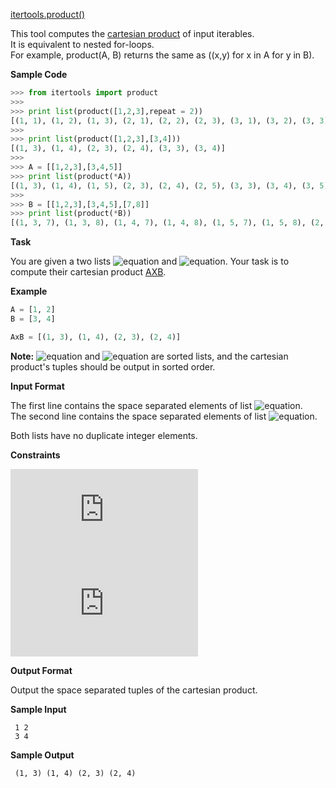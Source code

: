 [itertools.product()](https://docs.python.org/2/library/itertools.html#itertools.product)

This tool computes the [cartesian product](https://en.wikipedia.org/wiki/Cartesian_product) of input iterables. <br> 
It is equivalent to nested for-loops. <br> 
For example, product(A, B) returns the same as ((x,y) for x in A for y in B).

__Sample Code__
```python
>>> from itertools import product
>>>
>>> print list(product([1,2,3],repeat = 2))
[(1, 1), (1, 2), (1, 3), (2, 1), (2, 2), (2, 3), (3, 1), (3, 2), (3, 3)]
>>>
>>> print list(product([1,2,3],[3,4]))
[(1, 3), (1, 4), (2, 3), (2, 4), (3, 3), (3, 4)]
>>>
>>> A = [[1,2,3],[3,4,5]]
>>> print list(product(*A))
[(1, 3), (1, 4), (1, 5), (2, 3), (2, 4), (2, 5), (3, 3), (3, 4), (3, 5)]
>>>
>>> B = [[1,2,3],[3,4,5],[7,8]]
>>> print list(product(*B))
[(1, 3, 7), (1, 3, 8), (1, 4, 7), (1, 4, 8), (1, 5, 7), (1, 5, 8), (2, 3, 7), (2, 3, 8), (2, 4, 7), (2, 4, 8), (2, 5, 7), (2, 5, 8), (3, 3, 7), (3, 3, 8), (3, 4, 7), (3, 4, 8), (3, 5, 7), (3, 5, 8)]
```
__Task__

You are given a two lists ![equation](http://latex.codecogs.com/svg.latex?\inline&space;A) and ![equation](http://latex.codecogs.com/svg.latex?\inline&space;B). Your task is to compute their cartesian product [AXB](https://en.wikipedia.org/wiki/Cartesian_product).

__Example__
```python
A = [1, 2]
B = [3, 4]

AxB = [(1, 3), (1, 4), (2, 3), (2, 4)]
```
__Note:__ ![equation](http://latex.codecogs.com/svg.latex?\inline&space;A) and ![equation](http://latex.codecogs.com/svg.latex?\inline&space;B) are sorted lists, and the cartesian product's tuples should be output in sorted order.

__Input Format__

The first line contains the space separated elements of list ![equation](http://latex.codecogs.com/svg.latex?\inline&space;A). <br> 
The second line contains the space separated elements of list ![equation](http://latex.codecogs.com/svg.latex?\inline&space;B).

Both lists have no duplicate integer elements.

__Constraints__

 ![equation](https://latex.codecogs.com/svg.latex?%5Cinline%200%20%3C%20A%20%3C%2030)<br>
 ![equation](https://latex.codecogs.com/svg.latex?%5Cinline%200%20%3C%20B%20%3C%2030)

__Output Format__

Output the space separated tuples of the cartesian product.

__Sample Input__
```commandline
 1 2
 3 4
```
__Sample Output__
```commandline
 (1, 3) (1, 4) (2, 3) (2, 4)
```
